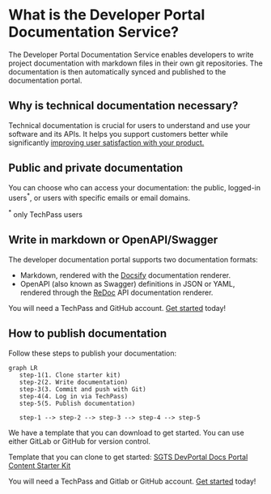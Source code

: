 # What is the Developer Portal Documentation Service?

The Developer Portal Documentation Service enables developers to write project documentation with markdown files in their own git repositories. The documentation is then automatically synced and published to the documentation portal.

## Why is technical documentation necessary?

Technical documentation is crucial for users to understand and use your software and its APIs. It helps you support customers better while significantly [improving user satisfaction with your product.](https://www.sciencedirect.com/science/article/abs/pii/037872069090063N)

## Public and private documentation

You can choose who can access your documentation: the public, logged-in users<sup>*</sup>, or users with specific emails or email domains.

<sup>*</sup> only TechPass users

## Write in markdown or OpenAPI/Swagger

The developer documentation portal supports two documentation formats:

- Markdown, rendered with the [Docsify](https://docsify.js.org) documentation renderer.
- OpenAPI (also known as Swagger) definitions in JSON or YAML, rendered through the [ReDoc](https://github.com/redocly/redoc) API documentation renderer.

You will need a TechPass and GitHub account. [Get started](get-started) today!

## How to publish documentation

Follow these steps to publish your documentation:

```mermaid
graph LR
   step-1(1. Clone starter kit)
   step-2(2. Write documentation)
   step-3(3. Commit and push with Git)
   step-4(4. Log in via TechPass)
   step-5(5. Publish documentation)

   step-1 --> step-2 --> step-3 --> step-4 --> step-5

```

We have a template that you can download to get started. You can use either GitLab or GitHub for version control.

Template that you can clone to get started: [SGTS DevPortal Docs Portal Content Starter Kit](https://sgts.gitlab-dedicated.com/innersource/sgts/devportal/docs-portal-content-starter-kit)

 You will need a TechPass and Gitlab or GitHub account. [Get started](get-started) today!






